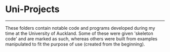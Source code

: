 # Uni-Projects
------------
These folders contain notable code and programs developed during my time at the University of Auckland.
Some of these were given 'skeleton code' and are marked as such, whereas others were built from examples manipulated to fit the purpose of use (created from the beginning).
